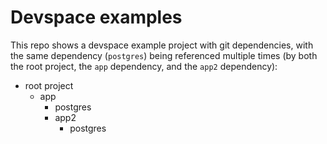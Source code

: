 # Devspace examples

This repo shows a devspace example project with git dependencies, with the same dependency (`postgres`) being referenced multiple times (by both the root project, the `app` dependency, and the `app2` dependency):

- root project
  - app
    - postgres
    - app2
      - postgres
